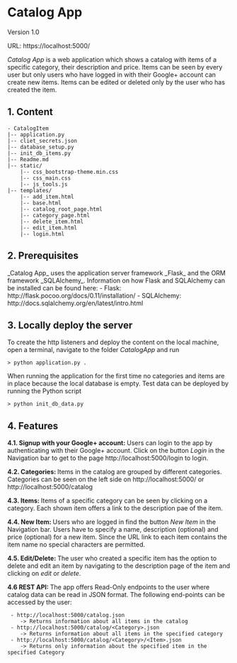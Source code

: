 <h1>Catalog App</h1>

Version 1.0

URL: https://localhost:5000/

_Catalog App_ is a web application which shows a catalog with items of a specific category, their description and price.
Items can be seen by every user but only users who have logged in with their Google+ account can create new items. Items can be edited or deleted
only by the user who has created the item.

<h2>1. Content</h2>

    - CatalogItem
    |-- application.py
    |-- cliet_secrets.json
    |-- database_setup.py
    |-- init_db_items.py
    |-- Readme.md
    |-- static/
        |-- css_bootstrap-theme.min.css
        |-- css_main.css
        |-- js_tools.js
    |-- templates/
        |-- add_item.html
        |-- base.html
        |-- catalog_root_page.html
        |-- category_page.html
        |-- delete_item.html
        |-- edit_item.html
        |-- login.html

<h2>2. Prerequisites</h2>
_Catalog App_ uses the application server framework _Flask_ and the ORM framework _SQLAlchemy_.
Information on how Flask and SQLAlchemy can be installed can be found here: 
 - Flask: http://flask.pocoo.org/docs/0.11/installation/
 - SQLAlchemy: http://docs.sqlalchemy.org/en/latest/intro.html

<h2>3. Locally deploy the server</h2>
To create the http listeners and deploy the content on the local machine, open a terminal, navigate to the folder <i>CatalogApp</i> and run

    > python application.py .

When running the application for the first time no categories and items are in place because the local database is empty.
Test data can be deployed by running the Python script

    > python init_db_data.py

<h2>4. Features</h2>

<b>4.1. Signup with your Google+ account: </b>
    Users can login to the app by authenticating with their Google+ account.
    Click on the button _Login_ in the Navigation bar to get to the page http://localhost:5000/login to login.

<b>4.2. Categories: </b>
    Items in the catalog are grouped by different categories.
    Categories can be seen on the left side on http://localhost:5000/ or http://localhost:5000/catalog

<b>4.3. Items: </b>
    Items of a specific category can be seen by clicking on a category. Each shown item offers a link to the description pae of the item. 

<b>4.4. New Item: </b>
    Users who are logged in find the button _New Item_ in the Navigation bar.
    Users have to specify a name, description (optional) and price (optional) for a new item.
    Since the URL link to each item contains the item name no special characters are permitted.

<b>4.5. Edit/Delete: </b>
    The user who created a specific item has the option to delete and edit an item by navigating to the description page of the item and clicking on _edit_ or _delete_.
    
<b>4.6 REST API: </b>
    The app offers Read-Only endpoints to the user where catalog data can be read in JSON format.
    The following end-points can be accessed by the user:
    
     - http://localhost:5000/catalog.json
        -> Returns information about all items in the catalog
     - http://localhost:5000/catalog/<Category>.json
        -> Returns information about all items in the specified category
     - http://localhost:5000/catalog/<Category>/<Item>.json
        -> Returns only information about the specified item in the specified Category













